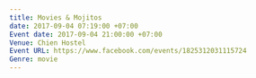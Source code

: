 ```yaml
---
title: Movies & Mojitos
date: 2017-09-04 07:19:00 +07:00
Event date: 2017-09-04 21:00:00 +07:00
Venue: Chien Hostel
Event URL: https://www.facebook.com/events/1825312031115724
Genre: movie
---
```



